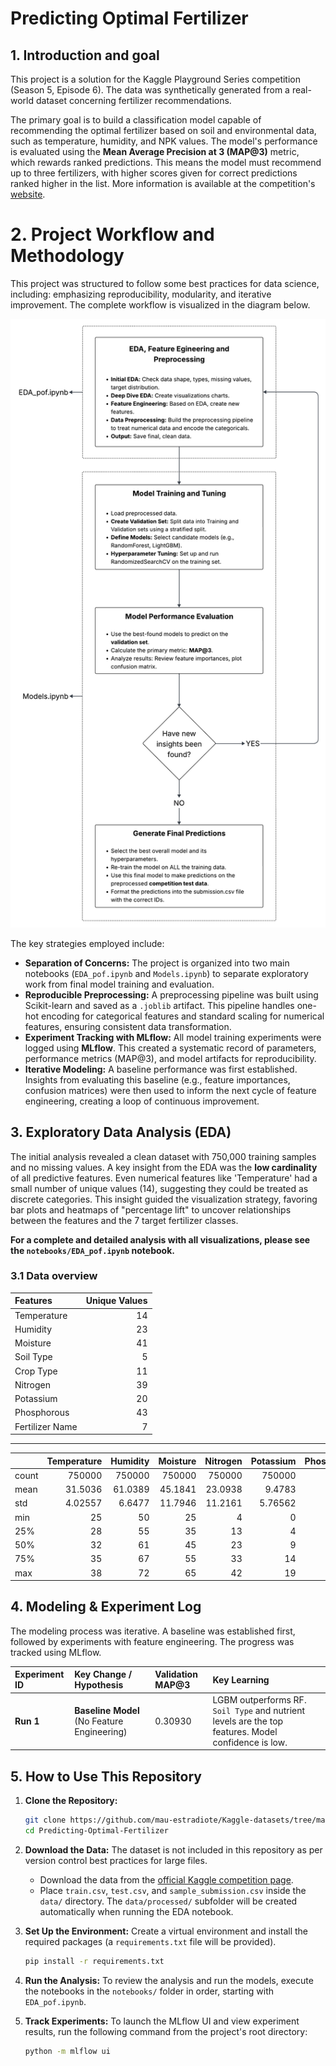 # Predicting Optimal Fertilizer

## 1. Introduction and goal

This project is a solution for the Kaggle Playground Series competition (Season 5, Episode 6). The data was synthetically generated from a real-world dataset concerning fertilizer recommendations.

The primary goal is to build a classification model capable of recommending the optimal fertilizer based on soil and environmental data, such as temperature, humidity, and NPK values. The model's performance is evaluated using the **Mean Average Precision at 3 (MAP@3)** metric, which rewards ranked predictions. This means the model must recommend up to three fertilizers, with higher scores given for correct predictions ranked higher in the list. More information is available at the competition's [website](https://www.kaggle.com/competitions/playground-series-s5e6/overview). 

# 2. Project Workflow and Methodology

This project was structured to follow some best practices for data science, including: emphasizing reproducibility, modularity, and iterative improvement. The complete workflow is visualized in the diagram below.

![Project Workflow Diagram](images/Project%20workflow.png)

The key strategies employed include:

* **Separation of Concerns:** The project is organized into two main notebooks (`EDA_pof.ipynb` and `Models.ipynb`) to separate exploratory work from final model training and evaluation.
* **Reproducible Preprocessing:** A preprocessing pipeline was built using Scikit-learn and saved as a `.joblib` artifact. This pipeline handles one-hot encoding for categorical features and standard scaling for numerical features, ensuring consistent data transformation.
* **Experiment Tracking with MLflow:** All model training experiments were logged using **MLflow**. This created a systematic record of parameters, performance metrics (MAP@3), and model artifacts for reproducibility.
* **Iterative Modeling:** A baseline performance was first established. Insights from evaluating this baseline (e.g., feature importances, confusion matrices) were then used to inform the next cycle of feature engineering, creating a loop of continuous improvement.

## 3. Exploratory Data Analysis (EDA)

The initial analysis revealed a clean dataset with 750,000 training samples and no missing values. A key insight from the EDA was the **low cardinality** of all predictive features. Even numerical features like 'Temperature' had a small number of unique values (14), suggesting they could be treated as discrete categories. This insight guided the visualization strategy, favoring bar plots and heatmaps of "percentage lift" to uncover relationships between the features and the 7 target fertilizer classes.

**For a complete and detailed analysis with all visualizations, please see the `notebooks/EDA_pof.ipynb` notebook.**


### 3.1 Data overview

| Features        |Unique Values|
|:----------------|----:|
| Temperature     |  14 |
| Humidity        |  23 |
| Moisture        |  41 |
| Soil Type       |   5 |
| Crop Type       |  11 |
| Nitrogen        |  39 |
| Potassium       |  20 |
| Phosphorous     |  43 |
| Fertilizer Name |   7 |

---------------------------------------------------------------------------------------------------------

|       |   Temperature |    Humidity |    Moisture |    Nitrogen |    Potassium |   Phosphorous |
|:------|--------------:|------------:|------------:|------------:|-------------:|--------------:|
| count |  750000       | 750000      | 750000      | 750000      | 750000       |   750000      |
| mean  |      31.5036  |     61.0389 |     45.1841 |     23.0938 |      9.4783  |       21.0732 |
| std   |       4.02557 |      6.6477 |     11.7946 |     11.2161 |      5.76562 |       12.3468 |
| min   |      25       |     50      |     25      |      4      |      0       |        0      |
| 25%   |      28       |     55      |     35      |     13      |      4       |       10      |
| 50%   |      32       |     61      |     45      |     23      |      9       |       21      |
| 75%   |      35       |     67      |     55      |     33      |     14       |       32      |
| max   |      38       |     72      |     65      |     42      |     19       |       42      |

## 4. Modeling & Experiment Log

The modeling process was iterative. A baseline was established first, followed by experiments with feature engineering. The progress was tracked using MLflow.

| Experiment ID | Key Change / Hypothesis                                | Validation MAP@3 | Key Learning                                                                 |
| :------------ | :----------------------------------------------------- | :--------------- | :--------------------------------------------------------------------------- |
| **Run 1** | **Baseline Model** (No Feature Engineering)            | 0.30930            | LGBM outperforms RF. `Soil Type` and nutrient levels are the top features. Model confidence is low. |

## 5. How to Use This Repository

1.  **Clone the Repository:**
    ```bash
    git clone https://github.com/mau-estradiote/Kaggle-datasets/tree/master/Predicting-Optimal-Fertilizers
    cd Predicting-Optimal-Fertilizer
    ```

2.  **Download the Data:**
    The dataset is not included in this repository as per version control best practices for large files.
    - Download the data from the [official Kaggle competition page](https://www.kaggle.com/competitions/playground-series-s5e6/data).
    - Place `train.csv`, `test.csv`, and `sample_submission.csv` inside the `data/` directory. The `data/processed/` subfolder will be created automatically when running the EDA notebook.

3.  **Set Up the Environment:**
    Create a virtual environment and install the required packages (a `requirements.txt` file will be provided).
    ```bash
    pip install -r requirements.txt
    ```

4.  **Run the Analysis:**
    To review the analysis and run the models, execute the notebooks in the `notebooks/` folder in order, starting with `EDA_pof.ipynb`.

5.  **Track Experiments:**
    To launch the MLflow UI and view experiment results, run the following command from the project's root directory:
    ```bash
    python -m mlflow ui
    ```